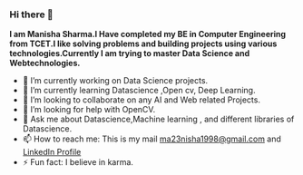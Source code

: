 ### Hi there 👋


**I am Manisha Sharma.I Have completed my BE in Computer Engineering from TCET.I like solving problems and building projects using various technologies.Currently I am trying to master Data Science and Webtechnologies.**

- 🔭 I’m currently working on Data Science projects.
- 🌱 I’m currently learning Datascience ,Open cv, Deep Learning.
- 👯 I’m looking to collaborate on any AI and Web related Projects.
- 🤔 I’m looking for help with OpenCV. 
- 💬 Ask me about Datascience,Machine learning , and different libraries of Datascience.
- 📫 How to reach me: This is my mail [ma23nisha1998@gmail.com](ma23nisha1998@gmail.com) and [LinkedIn Profile](https://www.linkedin.com/in/manisha20/)
- ⚡ Fun fact: I believe in karma.

